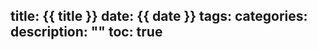 title: {{ title }}
date: {{ date }}
tags: 
categories: 
description: ""
toc: true
---

<!-- more -->
